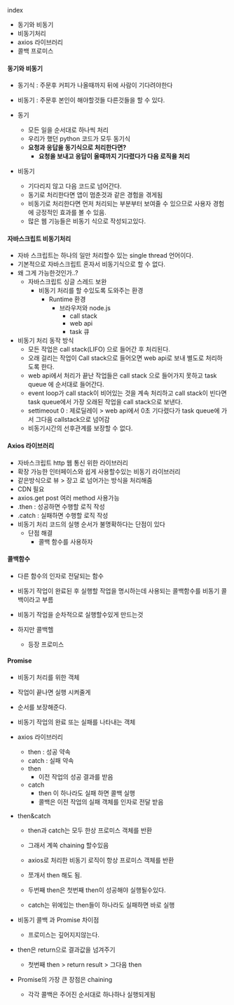 index

- 동기와 비동기
- 비동기처리
- axios 라이브러리
- 콜백 프로미스

#### 동기와 비동기

- 동기식 : 주문후 커피가 나올때까지 뒤에 사람이 기다려야한다
- 비동기 : 주문후 본인이 해야할것들 다른것들을 할 수 있다. 

- 동기
  - 모든 일을 순서대로 하나씩 처리
  - 우리가 했던 python 코드가 모두 동기식
  - **요청과 응답을 동기식으로 처리한다면?**
    - **요청을 보내고 응답이 올때까지 기다렸다가 다음 로직을 처리**

- 비동기
  - 기다리지 않고 다음 코드로 넘어간다. 
  - 동기로 처리한다면 앱이 멈춘것과 같은 경험을 겪게됨
  - 비동기로 처리한다면 먼저 처리되는 부분부터 보여줄 수 있으므로 사용자 경험에 긍정적인 효과를 볼 수 있음. 
  - 많은 웹 기능들은 비동기 식으로 작성되고있다. 

#### 자바스크립트 비동기처리

- 자바 스크립트는 하나의 일만 처리할수 있는 single thread 언어이다. 
- 기본적으로 자바스크립트 혼자서 비동기식으로 할 수 없다. 
- 왜 그게 가능한것인가..?
  - 자바스크립트 싱글 스레드 보완 
    - 비동기 처리를 할 수있도록 도와주는 환경
      - Runtime 환경 
        - 브라우저와 node.js 
          - call stack
          - web api
          - task 큐 
- 비동기 처리 동작 방식
  - 모든 작업은 call stack(LIFO) 으로 들어간 후 처리된다. 
  - 오래 걸리는 작업이 Call stack으로 들어오면 web api로 보내 별도로 처리하도록 한다. 
  - web api에서 처리가 끝난 작업들은 call stack 으로 들어가지 못하고 task queue 에 순서대로 들어간다. 
  - event loop가 call stack이 비어있는 것을 계속 처리하고 call stack이 빈다면 task queue에서 가장 오래된 작업을 call stack으로 보낸다. 
  - settimeout 0 : 제로딜레이 > web api에서 0초 기다렸다가 task queue에 가서 그다음 callstack으로 넘어감 
  - 비동기시간의 선후관계를 보장할 수 없다. 

#### Axios 라이브러리

- 자바스크립트 http 웹 통신 위한 라이브러리
- 확장 가능한 인터페이스와 쉽게 사용할수있는 비동기 라이브러리
- 같은방식으로 뷰 > 장고 로 넘어가는 방식을 처리해줌 
- CDN 필요
- axios.get post 여러 method 사용가능
- .then : 성공하면 수행할 로직 작성
- .catch : 실패하면 수행할 로직 작성
- 비동기 처리 코드의 실행 순서가 불명확하다는 단점이 있다
  - 단점 해결
    - 콜백 함수를 사용하자

#### 콜백함수

- 다른 함수의 인자로 전달되는 함수
- 비동기 작업이 완료된 후 실행할 작업을 명시하는데 사용되는 콜백함수를 비동기 콜백이라고 부름

- 비동기 작업을 순차적으로 실행할수있게 만드는것
- 하지만 콜백헬
  - 등장 프로미스

#### Promise

- 비동기 처리를 위한 객체 
- 작업이 끝나면 실행 시켜줄게 
- 순서를 보장해준다. 
- 비동기 작업의 완료 또는 실패를 나타내는 객체
- axios 라이브러리
  - then : 성공 약속
  - catch : 실패 약속
  - then
    - 이전 작업의 성공 결과를 받음 
  - catch
    - then 이 하나라도 실패 하면 콜백 실행
    - 콜백은 이전 작업의 실패 객체를 인자로 전달 받음

- then&catch

  - then과 catch는 모두 한상 프로미스 객체를 반환

  - 그래서 계쏙 chaining 할수있음

  - axios로 처리한 비동기 로직이 항상 프로미스 객체를 반환

  - 쪼개서 then 해도 됨. 

  - 두번째 then은 첫번째 then이 성공해야 실행될수있다. 

  - catch는 위에있는 then들이 하나라도 실패하면 바로 실행 

    

- 비동기 콜백 과 Promise 차이점
  - 프로미스는 깊어지지않는다. 

- then은 return으로 결과값을 넘겨주기 
  - 첫번째 then > return result > 그다음 then

- Promise의 가장 큰 장점은 chaining 
  - 각각 콜백은 주어진 순서대로 하나하나 실행되게됨